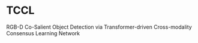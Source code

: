 # TCCL
RGB-D Co-Salient Object Detection via Transformer-driven Cross-modality Consensus Learning Network




